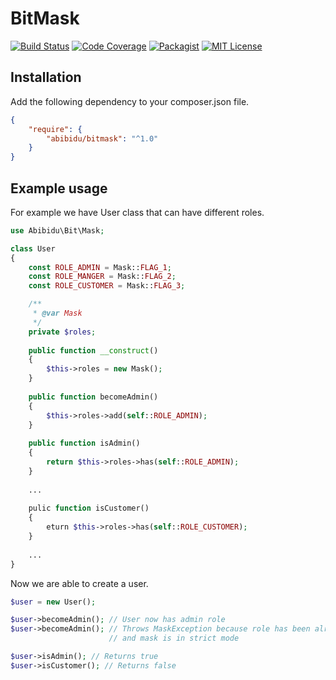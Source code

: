 # BitMask 

[![Build Status](https://img.shields.io/travis/pavlunya/Bitmask.svg?style=flat-square)](https://travis-ci.org/pavlunya/Bitmask)
[![Code Coverage](https://img.shields.io/codecov/c/github/pavlunya/Bitmask.svg?style=flat-square)](https://codecov.io/gh/pavlunya/Bitmask)
[![Packagist](https://img.shields.io/packagist/v/abibidu/bitmask.svg?style=flat-square)](https://packagist.org/packages/abibidu/bitmask)
[![MIT License](https://img.shields.io/github/license/pavlunya/Bitmask.svg?style=flat-square)](https://github.com/pavlunya/Bitmask/blob/master/LICENSE.md)


## Installation

Add the following dependency to your composer.json file.

```json
{
    "require": {
        "abibidu/bitmask": "^1.0"
    }
}
```

## Example usage

For example we have User class that can have different roles.

```php
use Abibidu\Bit\Mask;

class User
{
    const ROLE_ADMIN = Mask::FLAG_1;
    const ROLE_MANGER = Mask::FLAG_2;
    const ROLE_CUSTOMER = Mask::FLAG_3;

    /**
     * @var Mask
     */
    private $roles;
    
    public function __construct()
    {
        $this->roles = new Mask();
    }
    
    public function becomeAdmin()
    {
        $this->roles->add(self::ROLE_ADMIN);
    }
    
    public function isAdmin()
    {
        return $this->roles->has(self::ROLE_ADMIN);
    }
    
    ...
    
    pulic function isCustomer()
    {
        eturn $this->roles->has(self::ROLE_CUSTOMER);
    }
    
    ...
}
```

Now we are able to create a user.

```php
$user = new User();

$user->becomeAdmin(); // User now has admin role
$user->becomeAdmin(); // Throws MaskException because role has been already set
                      // and mask is in strict mode

$user->isAdmin(); // Returns true
$user->isCustomer(); // Returns false
```
